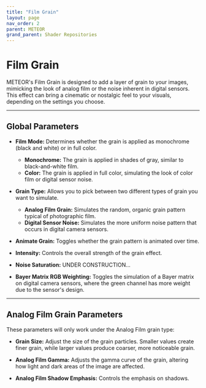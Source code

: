```yaml
---
title: "Film Grain"
layout: page
nav_order: 2
parent: METEOR
grand_parent: Shader Repositories
---
```


# Film Grain

METEOR's Film Grain is designed to add a layer of grain to your images, mimicking the look of analog film or the noise inherent in digital sensors. This effect can bring a cinematic or nostalgic feel to your visuals, depending on the settings you choose.

---

## Global Parameters

* **Film Mode:** Determines whether the grain is applied as monochrome (black and white) or in full color.
  * **Monochrome:** The grain is applied in shades of gray, similar to black-and-white film.
  * **Color:** The grain is applied in full color, simulating the look of color film or digital sensor noise.

* **Grain Type:** Allows you to pick between two different types of grain you want to simulate.
  * **Analog Film Grain:** Simulates the random, organic grain pattern typical of photographic film.
  * **Digital Sensor Noise:** Simulates the more uniform noise pattern that occurs in digital camera sensors.

* **Animate Grain:** Toggles whether the grain pattern is animated over time.

* **Intensity:** Controls the overall strength of the grain effect.

* **Noise Saturation:** UNDER CONSTRUCTION...

* **Bayer Matrix RGB Weighting:** Toggles the simulation of a Bayer matrix on digital camera sensors, where the green channel has more weight due to the sensor's design.

---

## Analog Film Grain Parameters

These parameters will only work under the Analog Film grain type:

* **Grain Size:** Adjust the size of the grain particles. Smaller values create finer grain, while larger values produce coarser, more noticeable grain.

* **Analog Film Gamma:** Adjusts the gamma curve of the grain, altering how light and dark areas of the image are affected.

* **Analog Film Shadow Emphasis:** Controls the emphasis on shadows.